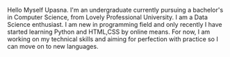 Hello
Myself Upasna. I'm an undergraduate currently pursuing a bachelor's in Computer Science, from Lovely Professional University.
I am a Data Science enthusiast. I am new in programming field and only recently I have started learning Python and HTML,CSS by online means. For now, I am working on my technical skills and aiming for perfection with practice so I can move on to new languages.

